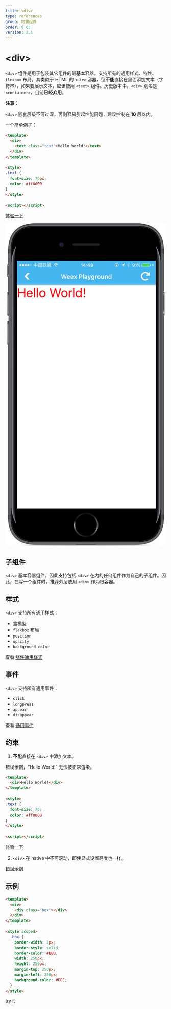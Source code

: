 ```yaml
---
title: <div>
type: references
group: 内置组件
order: 8.03
version: 2.1
---
```


# &lt;div&gt;

`<div>` 组件是用于包装其它组件的最基本容器。支持所有的通用样式、特性、`flexbox` 布局。其类似于 HTML 的 `<div>` 容器，但**不能**直接在里面添加文本（字符串），如果要展示文本，应该使用 `<text>` 组件。历史版本中，`<div>` 别名是 `<container>`，目前**已经弃用**。

**注意：**

`<div>` 嵌套层级不可过深，否则容易引起性能问题，建议控制在 **10** 层以内。

一个简单例子：

```html
<template>
  <div>
    <text class="text">Hello World!</text>
  </div>
</template>

<style>
.text {
  font-size: 70px;
  color: #ff0000
}
</style>

<script></script>
```

[体验一下](http://dotwe.org/vue/ea4f528a0b381640b77ba03fcc69a90a)

![mobile_preview](../images/div_1.jpg)

## 子组件

`<div>` 基本容器组件，因此支持包括 `<div>` 在内的任何组件作为自己的子组件。因此，在写一个组件时，推荐外层使用 `<div>` 作为根容器。

## 样式

`<div>` 支持所有通用样式：

- 盒模型
- `flexbox` 布局
- `position`
- `opacity`
- `background-color`

查看 [组件通用样式](../common-style.html)

## 事件

`<div>` 支持所有通用事件：

- `click`
- `longpress`
- `appear`
- `disappear`

查看 [通用事件](../common-event.html)

## 约束

1. **不能**直接在 `<div>` 中添加文本。

  错误示例，“Hello World!” 无法被正常渲染。

  ```html
  <template>
    <div>Hello World!</div>
  </template>

  <style>
  .text {
    font-size: 70;
    color: #ff0000
  }
  </style>

  <script></script>
  ```

  [体验一下](http://dotwe.org/vue/541f016de379c8764ddcdd9da0cabc24)

2. `<div>` 在 native 中不可滚动，即使显式设置高度也一样。

  [错误示例](http://dotwe.org/vue/6795753d1a51662b8a7282b129dc7ddf)

## 示例

```html
<template>
  <div>
    <div class="box"></div>
  </div>
</template>

<style scoped>
  .box {
    border-width: 2px;
    border-style: solid;
    border-color: #BBB;
    width: 250px;
    height: 250px;
    margin-top: 250px;
    margin-left: 250px;
    background-color: #EEE;
  }
</style>
```

[try it](http://dotwe.org/vue/edfbd1806508cb86254b03dc0b8e28ac)

